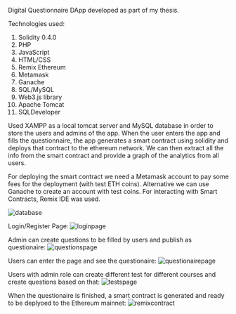 Digital Questionnaire DApp developed as part of my thesis. 

Technologies used: 

  1. Solidity 0.4.0
  2. PHP
  3. JavaScript
  4. HTML/CSS
  5. Remix Ethereum
  6. Metamask
  7. Ganache
  8. SQL/MySQL
  9. Web3.js library
  10. Apache Tomcat
  11. SQLDeveloper

Used XAMPP as a local tomcat server and MySQL database in order to store the users and admins of the app. When the user enters the app and fills the questionnaire, the app generates a smart contract using solidity and deploys that contract to the ethereum network.
We can then extract all the info from the smart contract and provide a graph of the analytics from all users.

For deploying the smart contract we need a Metamask account to pay some fees for the deployment (with test ETH coins). Alternative we can use Ganache to create an account with test coins.
For interacting with Smart Contracts, Remix IDE was used.


![database](https://github.com/savvaserm/Digital-Questionnaire-Dapp/assets/39909089/aa4b37fc-58a3-4280-98c0-e8f328bf5063)

Login/Register Page:
![loginpage](https://github.com/savvaserm/Digital-Questionnaire-Dapp/assets/39909089/b4d3cc49-962f-43b3-9726-c6fbcaa5f34c)

Admin can create questions to be filled by users and publish as questionaire:
![questionspage](https://github.com/savvaserm/Digital-Questionnaire-Dapp/assets/39909089/e9e9b2bf-f92f-4521-92e5-5d66b0adcb33)

Users can enter the page and see the questionaire:
![questionairepage](https://github.com/savvaserm/Digital-Questionnaire-Dapp/assets/39909089/35bd3847-7ebd-4c35-ad78-3bb23b08ae72)

Users with admin role can create different test for different courses and create questions based on that:
![testspage](https://github.com/savvaserm/Digital-Questionnaire-Dapp/assets/39909089/c2aa28f6-1a5e-4ec5-b714-51ee71a20584)

When the questionaire is finished, a smart contract is generated and ready to be deplyoed to the Ethereum mainnet:
![remixcontract](https://github.com/savvaserm/Digital-Questionnaire-Dapp/assets/39909089/884b2862-0995-46e4-98e7-5369d6f489cf)


